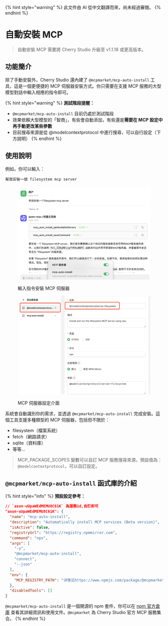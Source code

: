 
{% hint style="warning" %}
此文件由 AI 從中文翻譯而來，尚未經過審閱。
{% endhint %}

# 自動安裝 MCP

> 自動安裝 MCP 需要將 Cherry Studio 升級至 v1.1.18 或更高版本。

## 功能簡介

除了手動安裝外，Cherry Studio 還內建了 `@mcpmarket/mcp-auto-install` 工具，這是一個更便捷的 MCP 伺服器安裝方式。你只需要在支援 MCP 服務的大型模型對話中輸入相應的指令即可。

{% hint style="warning" %}
**測試階段提醒：**

* `@mcpmarket/mcp-auto-install` 目前仍處於測試階段
* 效果依賴大型模型的「智商」，有些會自動添加，有些還是**需要在 MCP 設定中再手動更改某些參數**
* 目前搜尋來源是從 @modelcontextprotocol 中進行搜尋，可以自行設定（下方說明）
{% endhint %}

## 使用說明

例如，你可以輸入：

```
幫我安裝一個 filesystem mcp server
```

<figure><img src="../../.gitbook/assets/mcp-auto-install_shot1.png" alt=""><figcaption><p>輸入指令安裝 MCP 伺服器</p></figcaption></figure>

<figure><img src="../../.gitbook/assets/mcp-auto-install_shot2.png" alt=""><figcaption><p>MCP 伺服器設定介面</p></figcaption></figure>

系統會自動識別你的需求，並透過 `@mcpmarket/mcp-auto-install` 完成安裝。這個工具支援多種類型的 MCP 伺服器，包括但不限於：

* filesystem（檔案系統）
* fetch（網路請求）
* sqlite（資料庫）
* 等等...

> MCP_PACKAGE_SCOPES 變數可以自訂 MCP 服務搜尋來源，預設值為：`@modelcontextprotocol`，可以自訂設定。

## `@mcpmarket/mcp-auto-install` 函式庫的介紹

{% hint style="info" %}
**預設設定參考：**

```json
// `axun-uUpaWEdMEMU8C61K` 為服務id,自訂即可
"axun-uUpaWEdMEMU8C61K": {
  "name": "mcp-auto-install",
  "description": "Automatically install MCP services (Beta version)",
  "isActive": false,
  "registryUrl": "https://registry.npmmirror.com",
  "command": "npx",
  "args": [
    "-y",
    "@mcpmarket/mcp-auto-install",
    "connect",
    "--json"
  ],
  "env": {
    "MCP_REGISTRY_PATH": "详情见https://www.npmjs.com/package/@mcpmarket/mcp-auto-install"
  },
  "disabledTools": []
}
```

`@mcpmarket/mcp-auto-install` 是一個開源的 npm 套件，你可以在 [npm 官方倉庫](https://www.npmjs.com/package/@mcpmarket/mcp-auto-install) 查看其詳細資訊和使用文件。`@mcpmarket` 為 Cherry Studio 官方 MCP 服務集合。
{% endhint %}